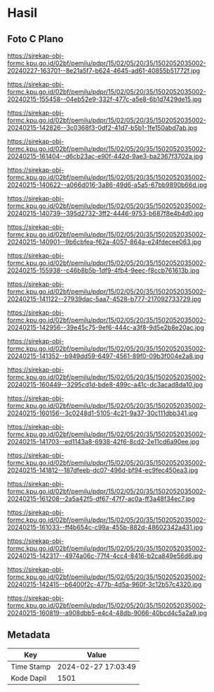# Hasil

## Foto C Plano

https://sirekap-obj-formc.kpu.go.id/02bf/pemilu/pdpr/15/02/05/20/35/1502052035002-20240227-163701--8e21a5f7-b624-4645-ad61-40855b51772f.jpg

https://sirekap-obj-formc.kpu.go.id/02bf/pemilu/pdpr/15/02/05/20/35/1502052035002-20240215-155458--04eb52e9-332f-477c-a5e8-6b1d7429de15.jpg

https://sirekap-obj-formc.kpu.go.id/02bf/pemilu/pdpr/15/02/05/20/35/1502052035002-20240215-142826--3c0368f3-0df2-41d7-b5b1-1fe150abd7ab.jpg

https://sirekap-obj-formc.kpu.go.id/02bf/pemilu/pdpr/15/02/05/20/35/1502052035002-20240215-161404--d6cb23ac-e90f-442d-9ae3-ba2367f3702a.jpg

https://sirekap-obj-formc.kpu.go.id/02bf/pemilu/pdpr/15/02/05/20/35/1502052035002-20240215-140622--a066d016-3a86-49d6-a5a5-67bb9890b66d.jpg

https://sirekap-obj-formc.kpu.go.id/02bf/pemilu/pdpr/15/02/05/20/35/1502052035002-20240215-140739--395d2732-3ff2-4446-9753-b687f8e4b4d0.jpg

https://sirekap-obj-formc.kpu.go.id/02bf/pemilu/pdpr/15/02/05/20/35/1502052035002-20240215-140901--9b6cbfea-f62a-4057-864a-e24fdecee063.jpg

https://sirekap-obj-formc.kpu.go.id/02bf/pemilu/pdpr/15/02/05/20/35/1502052035002-20240215-155938--c46b8b5b-1df9-4fb4-9eec-f8ccb761613b.jpg

https://sirekap-obj-formc.kpu.go.id/02bf/pemilu/pdpr/15/02/05/20/35/1502052035002-20240215-141122--27939dac-5aa7-4528-b777-217092733729.jpg

https://sirekap-obj-formc.kpu.go.id/02bf/pemilu/pdpr/15/02/05/20/35/1502052035002-20240215-142956--39e45c75-9ef6-444c-a3f8-9d5e2b8e20ac.jpg

https://sirekap-obj-formc.kpu.go.id/02bf/pemilu/pdpr/15/02/05/20/35/1502052035002-20240215-141352--b949dd59-6497-4561-89f0-09b3f004e2a8.jpg

https://sirekap-obj-formc.kpu.go.id/02bf/pemilu/pdpr/15/02/05/20/35/1502052035002-20240215-160449--3295cd1d-bde8-499c-a41c-dc3acad8da10.jpg

https://sirekap-obj-formc.kpu.go.id/02bf/pemilu/pdpr/15/02/05/20/35/1502052035002-20240215-160156--3c0248d1-5105-4c21-9a37-30c111dbb341.jpg

https://sirekap-obj-formc.kpu.go.id/02bf/pemilu/pdpr/15/02/05/20/35/1502052035002-20240215-141703--ed1143a8-6938-42f6-8cd2-2e11cd6a90ee.jpg

https://sirekap-obj-formc.kpu.go.id/02bf/pemilu/pdpr/15/02/05/20/35/1502052035002-20240215-141812--187dfeeb-dc07-496d-bf94-ec9fec450ea3.jpg

https://sirekap-obj-formc.kpu.go.id/02bf/pemilu/pdpr/15/02/05/20/35/1502052035002-20240215-161208--2a5a42f5-df67-47f7-ac0a-ff3a48f34ec7.jpg

https://sirekap-obj-formc.kpu.go.id/02bf/pemilu/pdpr/15/02/05/20/35/1502052035002-20240215-161033--ff4b654c-c99a-455b-882d-48602342a431.jpg

https://sirekap-obj-formc.kpu.go.id/02bf/pemilu/pdpr/15/02/05/20/35/1502052035002-20240215-142317--4974a06c-77f4-4cc4-8416-b2ca849e56d6.jpg

https://sirekap-obj-formc.kpu.go.id/02bf/pemilu/pdpr/15/02/05/20/35/1502052035002-20240215-142415--b6400f2c-477b-4d5a-960f-3c12b57c4320.jpg

https://sirekap-obj-formc.kpu.go.id/02bf/pemilu/pdpr/15/02/05/20/35/1502052035002-20240215-160819--a908dbb5-e4c4-48db-9066-40bcd4c5a2a9.jpg


## Metadata

| Key        | Value               |
| ---------- | ------------------- |
| Time Stamp | 2024-02-27 17:03:49 |
| Kode Dapil | 1501                |



